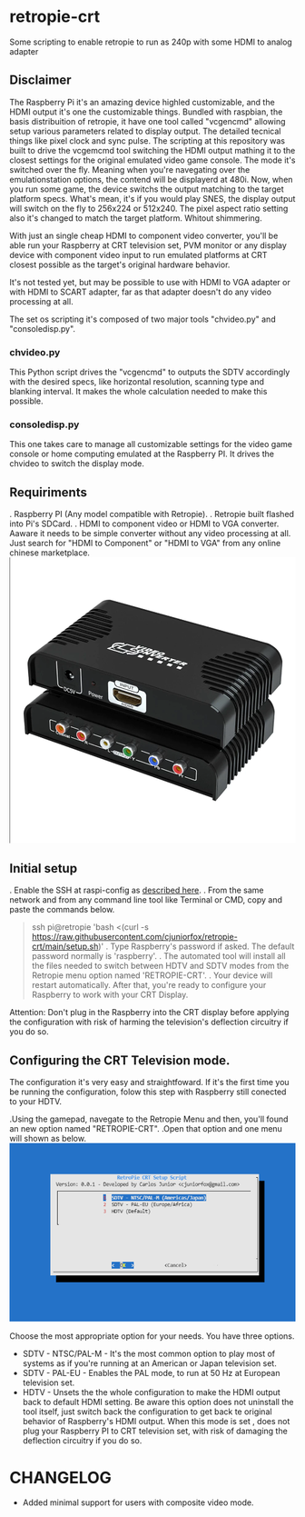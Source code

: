 # retropie-crt
Some scripting to enable retropie to run as 240p with some HDMI to analog adapter

## Disclaimer

The Raspberry Pi it's an amazing device highled customizable, and the HDMI output it's one the customizable things.
Bundled with raspbian, the basis distribuition of retropie, it have one tool called "vcgencmd" allowing setup various parameters related to display output. The detailed tecnical things like pixel clock and sync pulse.
The scripting at this repository was built to drive the vcgemcmd tool switching the HDMI output mathing it to the closest settings for the original emulated video game console. The mode it's switched over the fly. Meaning when you're navegating over the emulationstation options, the contend will be displayerd at 480i. Now, when you run some game, the device switchs the output matching to the target platform specs.
What's mean, it's if you would play SNES, the display output will switch on the fly to 256x224 or 512x240. The pixel aspect ratio setting also it's changed to match the target platform. Whitout shimmering. 

With just an single cheap HDMI to component video converter, you'll be able run your Raspberry at CRT television set, PVM monitor or any display device with component video input to run emulated platforms at CRT closest possible as the target's original hardware behavior.

It's not tested yet, but may be possible to use with HDMI to VGA adapter or with HDMI to SCART adapter, far as that adapter doesn't do any video processing at all.

The set os scripting it's composed of two major tools "chvideo.py" and "consoledisp.py".

### chvideo.py

This Python script drives the "vcgencmd" to outputs the SDTV accordingly with the desired specs, like horizontal resolution, scanning type and blanking interval. It makes the whole calculation needed to make this possible.

### consoledisp.py

This one takes care to manage all customizable settings for the video game console or home computing emulated at the Raspberry PI. It drives the chvideo to switch the display mode.

## Requiriments

. Raspberry PI (Any model compatible with Retropie).
. Retropie built flashed into Pi's SDCard.
. HDMI to component video or HDMI to VGA converter. Aaware it needs to be simple converter without any video processing at all. Just search for "HDMI to Component" or "HDMI to VGA"  from any online chinese marketplace.
![HDMI to Component Adapter](hdmi_to_component.png)
## Initial setup

. Enable the SSH at raspi-config as [described here](https://retropie.org.uk/docs/SSH/).
. From the same network and from any command line tool like Terminal or CMD, copy and paste the commands below.
> ssh pi@retropie 'bash <(curl -s https://raw.githubusercontent.com/cjuniorfox/retropie-crt/main/setup.sh)'
. Type Raspberry's password if asked. The default password normally is 'raspberry'.
. The automated tool will install all the files needed to switch between HDTV and SDTV modes from the Retropie menu option named  'RETROPIE-CRT'.
. Your device will restart automatically. After that, you're ready to configure your Raspberry to work with your CRT Display.

Attention: Don't plug in the Raspberry into the CRT display before applying the configuration with risk of harming the television's deflection circuitry if you do so.

## Configuring the CRT Television mode.

The configuration it's very easy and straightfoward. If it's the first time you be running the configuration, folow this step with Raspberry still conected to your HDTV. 

.Using the gamepad, navegate to the Retropie Menu and then, you'll found an new option named "RETROPIE-CRT".
.Open that option and one menu will shown as below.
![Retropie-CRT menu](main_menu.png)

Choose the most appropriate option for your needs. You have three options.

- SDTV - NTSC/PAL-M - It's the most common option to play most of systems as if you're running at an American or Japan television set.
- SDTV - PAL-EU - Enables the PAL mode, to run at 50 Hz at European television set.
- HDTV - Unsets the the whole configuration to make the HDMI output back to default HDMI setting. Be aware this option does not uninstall the tool itself, just switch back the configuration to get back te original behavior of Raspberry's HDMI output. When this mode is set , does not plug your Raspberry PI to CRT television set, with risk of damaging the deflection circuitry if you do so.

# CHANGELOG

- Added minimal support for users with composite video mode.